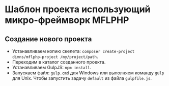 # Шаблон проекта использующий микро-фреймворк MFLPHP

## Создание нового проекта
- Устанавливаем копию скелета: `composer create-project dimns/mflphp-project /my/project/path`.
- Переходим в каталог созданного проекта.
- Устанавливаем GulpJS: `npm install`.
- Запускаем файл: `gulp.cmd` для Windows или выполняем команду `gulp` для Unix. Чтобы запустить задачу `default` из файла `gulpfile.js`.